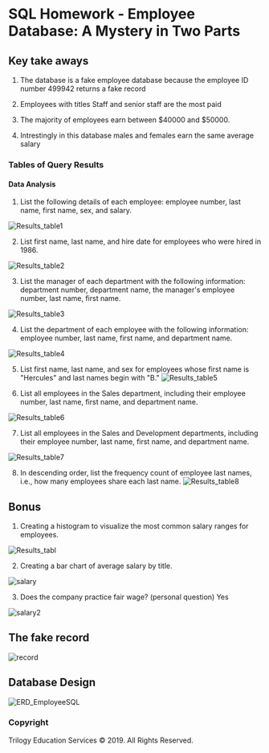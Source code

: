 # SQL Homework - Employee Database: A Mystery in Two Parts

## Key take aways

1. The database is a fake employee database because the employee ID number 499942 returns a fake record

2. Employees with titles Staff and senior staff are the most paid 

3. The majority of employees earn between $40000 and $50000.

4. Intrestingly in this database males and females earn the same average salary

### Tables of Query Results

#### Data Analysis

1. List the following details of each employee: employee number, last name, first name, sex, and salary.

 ![Results_table1](Results/Results_table1.PNG)

2. List first name, last name, and hire date for employees who were hired in 1986.

![Results_table2](Results/Results_table2.PNG)

3. List the manager of each department with the following information: department number, department name, the manager's employee number, last name, first name.

![Results_table3](Results/Results_table3.PNG)

4. List the department of each employee with the following information: employee number, last name, first name, and department name.

![Results_table4](Results/Results_table4.PNG)

5. List first name, last name, and sex for employees whose first name is "Hercules" and last names begin with "B."
![Results_table5](Results/Results_table5.PNG)

6. List all employees in the Sales department, including their employee number, last name, first name, and department name.

![Results_table6](Results/Results_table6.PNG)

7. List all employees in the Sales and Development departments, including their employee number, last name, first name, and department name.

![Results_table7](Results/Results_table7.PNG)

8. In descending order, list the frequency count of employee last names, i.e., how many employees share each last name.
![Results_table8](Results/Results_table8.PNG)

## Bonus

1. Creating a histogram to visualize the most common salary ranges for employees.

![Results_tabl](Results/Histogram_of_Salaries.png)

2. Creating a bar chart of average salary by title.

![salary](Results/BarChart.png)

3. Does the company practice fair wage? (personal question)
 Yes

![salary2](Results/BarChart_sex_salary.png)


## The fake record

![record](Results/My_employee_record.PNG)

## Database Design

![ERD_EmployeeSQL](Results/ERD_EmployeeSQL.png)

### Copyright

Trilogy Education Services © 2019. All Rights Reserved.
